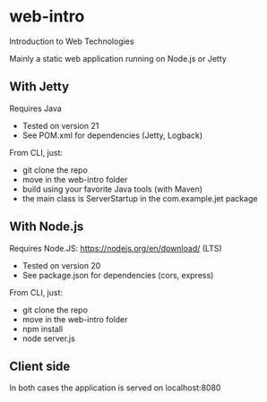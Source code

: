 # web-intro
Introduction to Web Technologies 

Mainly a static web application running on Node.js or Jetty

## With Jetty

Requires Java
- Tested on version 21
- See POM.xml for dependencies (Jetty, Logback)

From CLI, just:
- git clone the repo
- move in the web-intro folder
- build using your favorite Java tools (with Maven)
- the main class is ServerStartup in the com.example.jet package

## With Node.js

Requires Node.JS: https://nodejs.org/en/download/ (LTS)
- Tested on version 20
- See package.json for dependencies (cors, express)

From CLI, just:
- git clone the repo
- move in the web-intro folder
- npm install
- node server.js

## Client side

In both cases the application is served on localhost:8080
